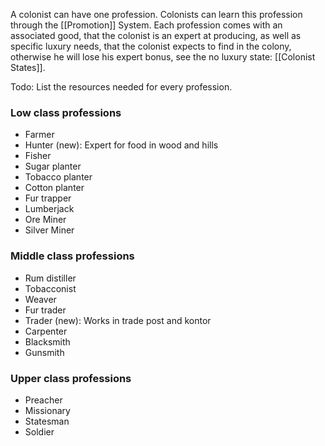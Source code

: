 A colonist can have one profession. Colonists can learn this profession through the [[Promotion]] System. Each profession comes with an associated good, that the colonist is an expert at producing, as well as specific luxury needs, that the colonist expects to find in the colony, otherwise he will lose his expert bonus, see the no luxury state: [[Colonist States]].

Todo: List the resources needed for every profession.
### Low class professions
- Farmer
- Hunter (new): Expert for food in wood and hills
- Fisher
- Sugar planter
- Tobacco planter
- Cotton planter
- Fur trapper
- Lumberjack
- Ore Miner
- Silver Miner

### Middle class professions
- Rum distiller
- Tobacconist
- Weaver
- Fur trader
- Trader (new): Works in trade post and kontor
- Carpenter
- Blacksmith
- Gunsmith

### Upper class professions
- Preacher
- Missionary
- Statesman
- Soldier
